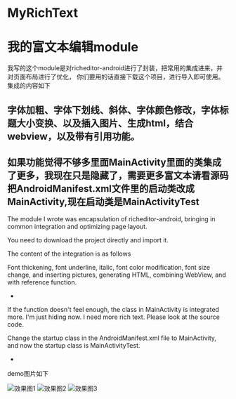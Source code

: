 # MyRichText
我的富文本编辑module
=========
我写的这个module是对richeditor-android进行了封装，把常用的集成进来，并对页面布局进行了优化，
你们要用的话直接下载这个项目，进行导入即可使用。
集成的内容如下

字体加粗、字体下划线、斜体、字体颜色修改，字体标题大小变换、以及插入图片、生成html，结合webview，以及带有引用功能。
--

如果功能觉得不够多里面MainActivity里面的类集成了更多，我现在只是隐藏了，需要更多富文本请看源码
把AndroidManifest.xml文件里的启动类改成MainActivity,现在启动类是MainActivityTest
--

The module I wrote was encapsulation of richeditor-android, bringing in common integration and optimizing page layout.

You need to download the project directly and import it.

The content of the integration is as follows



Font thickening, font underline, italic, font color modification, font size change, and inserting pictures, generating HTML, combining WebView, and with reference function.

-



If the function doesn't feel enough, the class in MainActivity is integrated more. I'm just hiding now. I need more rich text. Please look at the source code.

Change the startup class in the AndroidManifest.xml file to MainActivity, and now the startup class is MainActivityTest.

-


demo图片如下

![效果图1](https://github.com/oyd5201/MyProject/raw/master/images/xgt1.png)
![效果图2](https://github.com/oyd5201/MyProject/raw/master/images/xgt2.png)
![效果图3](https://github.com/oyd5201/MyProject/raw/master/images/xgt3.png)
